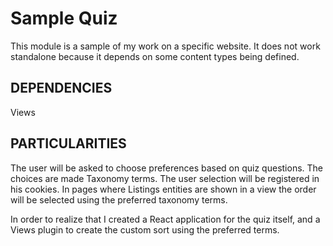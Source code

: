 # Sample Quiz

This module is a sample of my work on a specific website. It does not work standalone because it depends on some content
types being defined.


DEPENDENCIES
------------
Views


PARTICULARITIES
------------
The user will be asked to choose preferences based on quiz questions. The choices are made Taxonomy terms. The user
selection will be registered in his cookies. In pages where Listings entities are shown in a view the order will be
selected using the preferred taxonomy terms.

In order to realize that I created a React application for the quiz itself, and a Views plugin to create the custom sort
using the preferred terms.